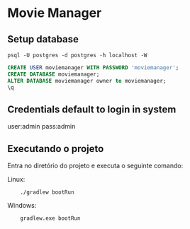 Movie Manager
=====================================

Setup database
--------------
```shell
psql -U postgres -d postgres -h localhost -W
```

```sql
CREATE USER moviemanager WITH PASSWORD 'moviemanager';
CREATE DATABASE moviemanager;
ALTER DATABASE moviemanager owner to moviemanager;
\q
```

Credentials default to login in system
--------------------------------------
user:admin
pass:admin

Executando o projeto
--------------------
Entra no diretório do projeto e executa o seguinte comando:

Linux:
```shel
    ./gradlew bootRun
```
Windows:
   ```shel
       gradlew.exe bootRun
   ```